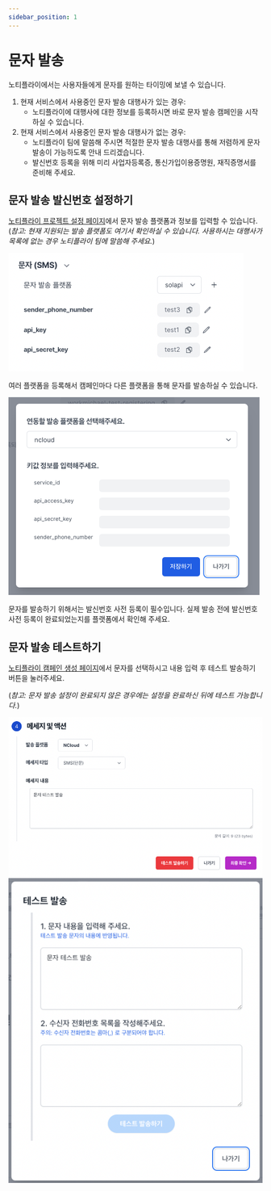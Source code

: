 ```yaml
---
sidebar_position: 1
---
```


# 문자 발송

노티플라이에서는 사용자들에게 문자를 원하는 타이밍에 보낼 수 있습니다.

1. 현재 서비스에서 사용중인 문자 발송 대행사가 있는 경우:
   - 노티플라이에 대행사에 대한 정보를 등록하시면 바로 문자 발송 캠페인을 시작하실 수 있습니다.
2. 현재 서비스에서 사용중인 문자 발송 대행사가 없는 경우:
   - 노티플라이 팀에 말씀해 주시면 적절한 문자 발송 대행사를 통해 저렴하게 문자 발송이 가능하도록 안내 드리겠습니다.
   - 발신번호 등록을 위해 미리 사업자등록증, 통신가입이용증명원, 재직증명서를 준비해 주세요.

## 문자 발송 발신번호 설정하기

[노티플라이 프로젝트 설정 페이지](https://notifly.tech/console/settings)에서 문자 발송 플랫폼과 정보를 입력할 수 있습니다.
(_참고: 현재 지원되는 발송 플랫폼도 여기서 확인하실 수 있습니다. 사용하시는 대행사가 목록에 없는 경우 노티플라이 팀에 말씀해 주세요._)

![Text message settings](./img/text_message_settings.png)

여러 플랫폼을 등록해서 캠페인마다 다른 플랫폼을 통해 문자를 발송하실 수 있습니다.

![Text message add platform](./img/text_message_add_platform.png)

문자를 발송하기 위해서는 발신번호 사전 등록이 필수입니다. 실제 발송 전에 발신번호 사전 등록이 완료되었는지를 플랫폼에서 확인해 주세요.

## 문자 발송 테스트하기

[노티플라이 캠페인 생성 페이지](https://notifly.tech/console/campaign/create)에서 문자를 선택하시고 내용 입력 후 테스트 발송하기 버튼을 눌러주세요.

(_참고: 문자 발송 설정이 완료되지 않은 경우에는 설정을 완료하신 뒤에 테스트 가능합니다._)

![Text message test](./img/text_message_test.png)
![Text message test modal](./img/text_message_test_modal.png)
